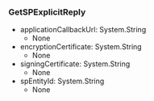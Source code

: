 ### GetSPExplicitReply
- applicationCallbackUrl: System.String
  - None
- encryptionCertificate: System.String
  - None
- signingCertificate: System.String
  - None
- spEntityId: System.String
  - None
